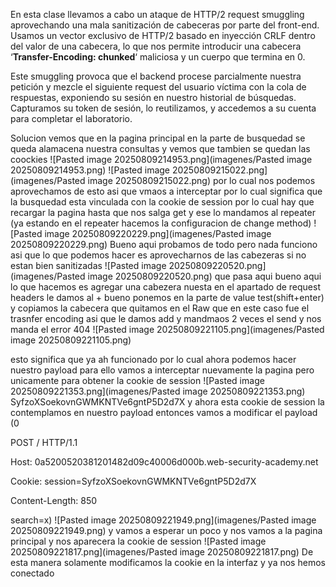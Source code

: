 En esta clase llevamos a cabo un ataque de HTTP/2 request smuggling aprovechando una mala sanitización de cabeceras por parte del front-end. Usamos un vector exclusivo de HTTP/2 basado en inyección CRLF dentro del valor de una cabecera, lo que nos permite introducir una cabecera ‘**Transfer-Encoding: chunked**‘ maliciosa y un cuerpo que termina en 0.

Este smuggling provoca que el backend procese parcialmente nuestra petición y mezcle el siguiente request del usuario víctima con la cola de respuestas, exponiendo su sesión en nuestro historial de búsquedas. Capturamos su token de sesión, lo reutilizamos, y accedemos a su cuenta para completar el laboratorio.

Solucion
vemos que en la pagina principal en la parte de busquedad se queda alamacena nuestra consultas y vemos que tambien se quedan las coockies
![Pasted image 20250809214953.png](imagenes/Pasted image 20250809214953.png)
![Pasted image 20250809215022.png](imagenes/Pasted image 20250809215022.png)
por lo cual nos podemos aprovechamos de esto asi que vmaos a interceptar por lo cual significa que la busquedad esta vinculada con la cookie de session
por lo cual hay que recargar la pagina hasta que nos salga get y ese lo mandamos al repeater (ya estando en el repeater hacemos la configuracion de change method)
![Pasted image 20250809220229.png](imagenes/Pasted image 20250809220229.png)
Bueno aqui probamos de todo pero nada funciono asi que lo que podemos hacer es aprovecharnos de las cabezeras si no estan bien sanitizadas
![Pasted image 20250809220520.png](imagenes/Pasted image 20250809220520.png)
que pasa aqui bueno aqui lo que hacemos es agregar una cabezera nuesta en el apartado de request headers le damos al + bueno ponemos en la parte de value test(shift+enter) y copiamos la cabecera que quitamos en el Raw que en este caso fue el trasnfer encoding
asi que le damos add y mandmaos 2 veces el send y nos manda el error 404
![Pasted image 20250809221105.png](imagenes/Pasted image 20250809221105.png)

esto significa que ya ah funcionado por lo cual ahora podemos hacer nuestro payload para ello vamos a interceptar nuevamente la pagina pero unicamente para obtener la cookie de session
![Pasted image 20250809221353.png](imagenes/Pasted image 20250809221353.png)
SyfzoXSoekovnGWMKNTVe6gntP5D2d7X
y ahora esta cookie de session la contemplamos en nuestro payload
entonces vamos a modificar el payload
(0



POST / HTTP/1.1

Host: 0a5200520381201482d09c40006d000b.web-security-academy.net

Cookie: session=SyfzoXSoekovnGWMKNTVe6gntP5D2d7X

Content-Length: 850



search=x)
![Pasted image 20250809221949.png](imagenes/Pasted image 20250809221949.png)
y vamos a esperar un poco y nos vamos a la pagina principal y nos aparecera la cookie de session
![Pasted image 20250809221817.png](imagenes/Pasted image 20250809221817.png)
De esta manera solamente modificamos la cookie en la interfaz y ya nos hemos conectado

